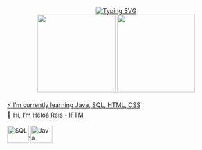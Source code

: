 <div align="center">
<a href="https://git.io/typing-svg"><img src="https://readme-typing-svg.demolab.com?font=Fira+Code&weight=600&size=25&duration=4000&pause=1000&color=C49085&center=true&vCenter=true&width=435&lines=Hello!+My+name+is+Heloá!;Welcome." alt="Typing SVG" /></a>
</div>

<div align="center">
  <a href="https://github.com/heloareis">
  <img height="180em" src="https://github-readme-stats.vercel.app/api?username=heloareis&show_icons=true&theme=ambient_gradient&include_all_comits=true&count_private=true"/>

  <img height="180em" src="https://github-readme-stats.vercel.app/api/top-langs/?username=heloareis&layout=compact&langs_count=16&theme=ambient_gradient" />
</div>
<br>
⚡ I’m currently learning Java, SQL, HTML, CSS
<br>
👋 Hi, I’m Heloá Reis - IFTM 
<br>
    <div style="display: inline_block"><br>
    <img align="center" alt="SQL" height="40" width="50" src="https://cdn.jsdelivr.net/gh/devicons/devicon@latest/icons/mysql/mysql-original.svg" />
    <img align="center" alt="Java" height="40" width="50" src="https://cdn.jsdelivr.net/gh/devicons/devicon/icons/java/java-original.svg"/>
    
